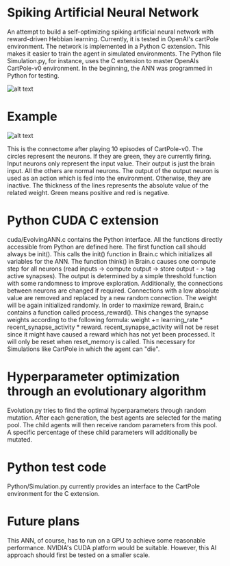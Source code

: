 # Spiking Artificial Neural Network

An attempt to build a self-optimizing spiking artificial neural network with reward-driven Hebbian learning. Currently, it is tested in OpenAI's cartPole environment. The network is implemented in a Python C extension. This makes it easier to train the agent in simulated environments. The Python file Simulation.py, for instance, uses the C extension to master OpenAIs CartPole-v0 environment. In the beginning, the ANN was programmed in Python for testing.

![alt text](https://github.com/AlexanderKoch-Koch/EvolvingANN/blob/LTD/EANN_Performance.png "Learning performance in CartPole environment")

# Example
![alt text](https://github.com/AlexanderKoch-Koch/EvolvingANN/blob/master/Example_Connectome.png "example connectome")

This is the connectome after playing 10 episodes of CartPole-v0. The circles represent the neurons. If they are green, they are currently firing. Input neurons only represent the input value. Their output is just the brain input. All the others are normal neurons. The output of the output neuron is used as an action which is fed into the environment. Otherwise, they are inactive. The thickness of the lines represents the absolute value of the related weight. Green means positive and red is negative.

# Python CUDA C extension
cuda/EvolvingANN.c contains the Python interface. All the functions directly accessible from Python are defined here. The first function call should always be init(). This calls the init() function in Brain.c which initializes all variables for the ANN.
The function think() in Brain.c causes one compute step for all neurons (read inputs -> compute output -> store output - > tag active synapses). The output is determined by a simple threshold function with some randomness to improve exploration. Additionally, the connections between neurons are changed if required. Connections with a low absolute value are removed and replaced by a new random connection. The weight will be again initialized randomly.
In order to maximize reward, Brain.c contains a function called process_reward(). This changes the synapse weights according to the following formula: weight += learning_rate * recent_synapse_activity * reward. recent_synapse_activity will not be reset since it might have caused a reward which has not yet been processed. It will only be reset when reset_memory is called. This necessary for Simulations like CartPole in which the agent can "die".

# Hyperparameter optimization through an evolutionary algorithm
Evolution.py tries to find the optimal hyperparameters through random mutation. After each generation, the best agents are selected for the mating pool. The child agents will then receive random parameters from this pool. A specific percentage of these child parameters will additionally be mutated.

# Python test code
Python/Simulation.py currently provides an interface to the CartPole environment for the C extension.

# Future plans
This ANN, of course, has to run on a GPU to achieve some reasonable performance. NVIDIA's CUDA platform would be suitable. However, this AI approach should first be tested on a smaller scale.

